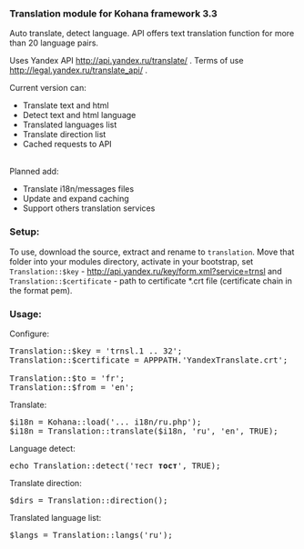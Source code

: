 ### Translation module for Kohana framework 3.3

Auto translate, detect language.
API offers text translation function for more than 20 language pairs.

Uses Yandex API http://api.yandex.ru/translate/ .
Terms of use http://legal.yandex.ru/translate_api/ .

Current version can:
<ul>
  <li>Translate text and html</li>
  <li>Detect text and html language</li>
  <li>Translated languages list</li>
  <li>Translate direction list</li>
  <li>Cached requests to API</li>
</ul>
<br>
Planned add:
<ul>
  <li>Translate i18n/messages files</li>
  <li>Update and expand caching</li>
  <li>Support others translation services</li>
</ul>

### Setup:

To use, download the source, extract and rename to `translation`. 
Move that folder into your modules directory, activate in your bootstrap,
set `Translation::$key` - http://api.yandex.ru/key/form.xml?service=trnsl 
and `Translation::$certificate` - path to certificate *.crt file
(certificate chain in the format pem).

### Usage:

Configure:
<pre>
Translation::$key = 'trnsl.1 .. 32';
Translation::$certificate = APPPATH.'YandexTranslate.crt';

Translation::$to = 'fr';
Translation::$from = 'en';
</pre>

Translate:
<pre>
$i18n = Kohana::load('... i18n/ru.php');
$i18n = Translation::translate($i18n, 'ru', 'en', TRUE);
</pre>

Language detect:
<pre>
echo Translation::detect('тест <b>тост</b>', TRUE);
</pre>

Translate direction:
<pre>
$dirs = Translation::direction();
</pre>

Translated language list:
<pre>
$langs = Translation::langs('ru');
</pre>
